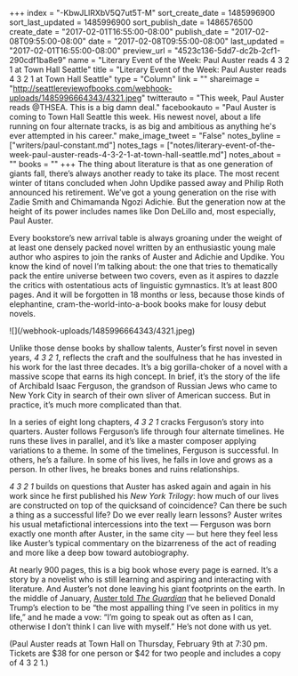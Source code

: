 +++
index = "-KbwJLlRXbV5Q7ut5T-M"
sort_create_date = 1485996900
sort_last_updated = 1485996900
sort_publish_date = 1486576500
create_date = "2017-02-01T16:55:00-08:00"
publish_date = "2017-02-08T09:55:00-08:00"
date = "2017-02-08T09:55:00-08:00"
last_updated = "2017-02-01T16:55:00-08:00"
preview_url = "4523c136-5dd7-dc2b-2cf1-290cdf1ba8e9"
name = "Literary Event of the Week: Paul Auster reads 4 3 2 1 at Town Hall Seattle"
title = "Literary Event of the Week: Paul Auster reads 4 3 2 1 at Town Hall Seattle"
type = "Column"
link = ""
shareimage = "http://seattlereviewofbooks.com/webhook-uploads/1485996664343/4321.jpeg"
twitterauto = "This week, Paul Auster reads @THSEA. This is a big damn deal."
facebookauto = "Paul Auster is coming to Town Hall Seattle this week. His newest novel, about a life running on four alternate tracks, is as big and ambitious as anything he's ever attempted in his career."
make_image_tweet = "False"
notes_byline = ["writers/paul-constant.md"]
notes_tags = ["notes/literary-event-of-the-week-paul-auster-reads-4-3-2-1-at-town-hall-seattle.md"]
notes_about = ""
books = ""
+++
The thing about literature is that as one generation of giants fall, there’s always another ready to take its place. The most recent winter of titans concluded when John Updike passed away and Philip Roth announced his retirement. We’ve got a young generation on the rise with Zadie Smith and Chimamanda Ngozi Adichie. But the generation now at the height of its power includes names like Don DeLillo and, most especially, Paul Auster.

Every bookstore’s new arrival table is always groaning under the weight of at least one densely packed novel written by an enthusiastic young male author who aspires to join the ranks of Auster and Adichie and Updike. You know the kind of novel I’m talking about: the one that tries to thematically pack the entire universe between two covers, even as it aspires to dazzle the critics with ostentatious acts of linguistic gymnastics. It’s at least 800 pages. And it will be forgotten in 18 months or less, because those kinds of elephantine, cram-the-world-into-a-book books make for lousy debut novels. 

<p class="image-left">![](/webhook-uploads/1485996664343/4321.jpeg)</p>

Unlike those dense books by shallow talents, Auster’s first novel in seven years, *4 3 2 1*, reflects the craft and the soulfulness that he has invested in his work for the last three decades. It’s a big gorilla-choker of a novel with a massive scope that earns its high concept. In brief, it’s the story of the life of Archibald Isaac Ferguson, the grandson of Russian Jews who came to New York City in search of their own sliver of American success. But in practice, it’s much more complicated than that.

In a series of eight long chapters, *4 3 2 1* cracks Ferguson’s story into quarters. Auster follows Ferguson’s life through four alternate timelines. He runs these lives in parallel, and it’s like a master composer applying variations to a theme. In some of the timelines, Ferguson is successful. In others, he’s a failure. In some of his lives, he falls in love and grows as a person. In other lives, he breaks bones and ruins relationships. 

*4 3 2 1* builds on questions that Auster has asked again and again in his work since he first published his *New York Trilogy*: how much of our lives are constructed on top of the quicksand of coincidence? Can there be such a thing as a successful life? Do we ever really learn lessons? Auster writes his usual metafictional intercessions into the text — Ferguson was born exactly one month after Auster, in the same city — but here they feel less like Auster’s typical commentary on the bizarreness of the act of reading and more like a deep bow toward autobiography.

At nearly 900 pages, this is a big book whose every page is earned. It’s a story by a novelist who is still learning and aspiring and interacting with literature. And Auster’s not done leaving his giant footprints on the earth. In the middle of January, [Auster told *The Guardian*]( https://www.theguardian.com/books/2017/jan/20/paul-auster-4321-interview) that he believed Donald Trump’s election to be “the most appalling thing I’ve seen in politics in my life,” and he made a vow: “I’m going to speak out as often as I can, otherwise I don’t think I can live with myself.” He’s not done with us yet.

<p class="footer">(Paul Auster reads at Town Hall on Thursday, February 9th at 7:30 pm. Tickets are $38 for one person or $42 for two people and includes a copy of 4 3 2 1.)</p>
